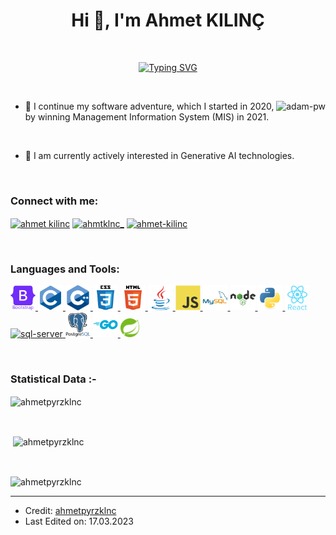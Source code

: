 <h1 align="center">Hi 👋, I'm Ahmet KILINÇ
</h1>

<br>

<p align="center">
<a href="https://git.io/typing-svg"><img src="https://readme-typing-svg.herokuapp.com?color=F3F1F7&lines=MIS+and+Computer+Science+Student;Junior+Data+Scientist+and+Data+Analyst;Always+learning+new+things" alt="Typing SVG" /></a>
</a>
</p>

<br> 

<p><img align="right" src="https://github.com/Adam-pw/Adam-pw/blob/main/animation_500_kxa883sd.gif" alt="adam-pw" /></p>

- 🌱 I continue my software adventure, which I started in 2020, by winning Management Information System (MIS) in 2021.

<br>

- 🌱 I am currently actively interested in Generative AI technologies.

<br>

<h3 align="left">Connect with me:</h3>
<p align="left">
  <a href="https://www.linkedin.com/in/ahmet-k%C4%B1l%C4%B1n%C3%A7-1040pyrz" target="blank"><img align="center"
      src="https://raw.githubusercontent.com/rahuldkjain/github-profile-readme-generator/master/src/images/icons/Social/linked-in-alt.svg"
      alt="ahmet kilinc" height="30" width="40" /></a>
  <a href="https://instagram.com/ahmtklnc_?igshid=NTE5MzUyOTU=" target="blank"><img align="center"
      src="https://raw.githubusercontent.com/rahuldkjain/github-profile-readme-generator/master/src/images/icons/Social/instagram.svg"
      alt="ahmtklnc_" height="30" width="40" /></a>
  <a href="http://bit.ly/3Jidcw2" target="blank"><img align="center"
      src="https://raw.githubusercontent.com/simple-icons/simple-icons/799ca47088e2cff35ff558fe3045a2d1a5f2a506/icons/chainlink.svg"
      alt="ahmet-kilinc" height="30" width="40"/></a>
</p>

<br>


<h3 align="left">Languages and Tools:</h3>
<p align="left">
<a href="https://getbootstrap.com" target="_blank" rel="noreferrer">
    <img src="https://raw.githubusercontent.com/devicons/devicon/master/icons/bootstrap/bootstrap-plain-wordmark.svg"
      alt="bootstrap" width="40" height="40" /> </a>
<a href="https://www.cprogramming.com/" target="_blank"
    rel="noreferrer"> <img src="https://raw.githubusercontent.com/devicons/devicon/master/icons/c/c-original.svg"
      alt="c" width="40" height="40" /> </a> <a href="https://www.w3schools.com/cpp/" target="_blank" rel="noreferrer">
    <img src="https://raw.githubusercontent.com/devicons/devicon/master/icons/cplusplus/cplusplus-original.svg"
      alt="cplusplus" width="40" height="40" /> </a> <a href="https://www.w3schools.com/css/" target="_blank"
    rel="noreferrer"> <img
      src="https://raw.githubusercontent.com/devicons/devicon/master/icons/css3/css3-original-wordmark.svg" alt="css3"
      width="40" height="40" /> </a> <a href="https://www.w3.org/html/" target="_blank" rel="noreferrer"> <img
      src="https://raw.githubusercontent.com/devicons/devicon/master/icons/html5/html5-original-wordmark.svg"
      alt="html5" width="40" height="40" /> </a> <a href="https://www.java.com" target="_blank" rel="noreferrer"> <img
      src="https://raw.githubusercontent.com/devicons/devicon/master/icons/java/java-original.svg" alt="java" width="40"
      height="40" /> </a> <a href="https://developer.mozilla.org/en-US/docs/Web/JavaScript" target="_blank"
    rel="noreferrer"> <img
      src="https://raw.githubusercontent.com/devicons/devicon/master/icons/javascript/javascript-original.svg"
      alt="javascript" width="40" height="40" /> </a>  <a href="https://www.mysql.com/" target="_blank" rel="noreferrer"> <img
      src="https://raw.githubusercontent.com/devicons/devicon/master/icons/mysql/mysql-original-wordmark.svg"
      alt="mysql" width="40" height="40" /> </a> </a> <a href="https://nodejs.org" target="_blank" rel="noreferrer"> <img
      src="https://raw.githubusercontent.com/devicons/devicon/master/icons/nodejs/nodejs-original-wordmark.svg"
      alt="nodejs" width="40" height="40" /> </a> <a href="https://www.python.org" target="_blank" rel="noreferrer"> <img
      src="https://raw.githubusercontent.com/devicons/devicon/master/icons/python/python-original.svg" alt="python"
      width="40" height="40" /> </a> <a href="https://reactjs.org/" target="_blank" rel="noreferrer"> <img
      src="https://raw.githubusercontent.com/devicons/devicon/master/icons/react/react-original-wordmark.svg"
      alt="react" width="40" height="40" /> </a> <a href="https://www.microsoft.com/tr-tr/sql-server/sql-server-downloads" target="_blank" rel="noreferrer"> <img
      src="https://www.svgrepo.com/show/373980/plsql.svg"
      alt="sql-server" width="40" height="40" /> </a> <a href="#" target="_blank" rel="noreferrer"> <img
      src="https://raw.githubusercontent.com/devicons/devicon/1119b9f84c0290e0f0b38982099a2bd027a48bf1/icons/postgresql/postgresql-original-wordmark.svg"
      alt="postgre-sql" width="40" height="40" /> </a> </a> <a href="#" target="_blank" rel="noreferrer"> <img
      src="https://raw.githubusercontent.com/devicons/devicon/1119b9f84c0290e0f0b38982099a2bd027a48bf1/icons/go/go-original-wordmark.svg"
      alt="go" width="40" height="40" /> </a>  <a href="#" target="_blank" rel="noreferrer"> <img
      src="https://raw.githubusercontent.com/devicons/devicon/1119b9f84c0290e0f0b38982099a2bd027a48bf1/icons/spring/spring-original.svg"
      alt="spring" width="30" height="30" /> </a></p>
<br>

<h3>Statistical Data :-</h3>
<p><img align="center"
    src="https://github-readme-stats.vercel.app/api/top-langs?username=ahmetpyrzklnc&show_icons=true&locale=en&bg_color=0d1117&text_color=ffffff&layout=compact"
    alt="ahmetpyrzklnc" 
    bg_color=#808080/></p>

<br>

<p>&nbsp;<img align="center" src="https://github-readme-stats.vercel.app/api?username=ahmetpyrzklnc&show_icons=true&locale=en&bg_color=0d1117&text_color=ffffff&repo=convoychat"
    alt="ahmetpyrzklnc" /></p>

<br>

<p><img align="center" src="https://github-readme-streak-stats.herokuapp.com/?user=ahmetpyrzklnc&theme=dark&background=0d1117&date_format=M%20j%5B%2C%20Y%5D" alt="ahmetpyrzklnc" /></p>
      
<hr/>

* Credit: [ahmetpyrzklnc](https://github.com/ahmetpyrzklnc)
* Last Edited on: 17.03.2023
